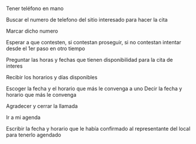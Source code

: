 Tener teléfono en mano

Buscar el numero de telefono del sitio interesado para hacer la cita

Marcar dicho numero

Esperar a que contesten, si contestan proseguir, si no contestan intentar desde el 1er paso en otro tiempo

Preguntar las horas y fechas que tienen disponibilidad para la cita de interes

Recibir los horarios y días disponibles

Escoger la fecha y el horario que más le convenga a uno
Decir la fecha y horario que más le convenga

Agradecer y cerrar la llamada

Ir a mi agenda

Escribir la fecha y horario que le había confirmado al representante del local para tenerlo agendado
